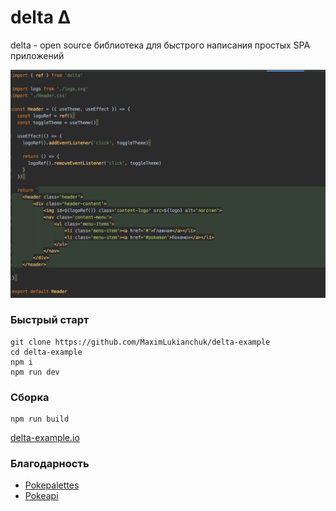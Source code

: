 # delta Δ

delta - open source библиотека для быстрого написания простых SPA приложений

![Пример кода](https://github.com/MaximLukianchuk/delta-example/blob/master/screen.png)

### Быстрый старт
```
git clone https://github.com/MaximLukianchuk/delta-example
cd delta-example
npm i
npm run dev
```

### Сборка
```
npm run build
```

[delta-example.io](https://maximlukianchuk.github.io/delta-example/#)

### Благодарность
* [Pokepalettes](http://pokepalettes.com/#charizard)
* [Pokeapi](https://pokeapi.co/)

